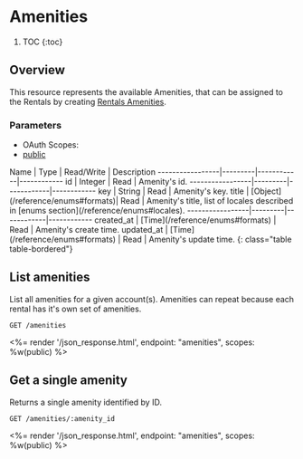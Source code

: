 # Amenities

1. TOC
{:toc}

## Overview

This resource represents the available Amenities, that can be assigned to the Rentals by creating [Rentals Amenities](/reference/endpoints/rentals_amenities).

### Parameters
<ul class="nav nav-pills" role="tablist">
  <li class="disabled"><a>OAuth Scopes:</a></li>
  <li class="active"><a href="#public" role="tab" data-toggle="pill">public</a></li>
</ul>
<div class="tab-content" markdown="1">
  <div class="tab-pane active" id="public" markdown="1">
Name             | Type    | Read/Write | Description
-----------------|---------|------------|------------
id               | Integer | Read       | Amenity's id.
-----------------|---------|------------|------------
key              | String  | Read       | Amenity's key.
title            | [Object](/reference/enums#formats)| Read       | Amenity's title, list of locales described in [enums section](/reference/enums#locales).
-----------------|---------|------------|------------
created_at       | [Time](/reference/enums#formats) | Read       | Amenity's create time.
updated_at       | [Time](/reference/enums#formats) | Read       | Amenity's update time.
{: class="table table-bordered"}
  </div>
</div>


## List amenities

List all amenities for a given account(s). Amenities can repeat because each
rental has it's own set of amenities.

~~~
GET /amenities
~~~

<%= render '/json_response.html', endpoint: "amenities", scopes: %w(public) %>

## Get a single amenity

Returns a single amenity identified by ID.

~~~
GET /amenities/:amenity_id
~~~

<%= render '/json_response.html', endpoint: "amenities", scopes: %w(public) %>
